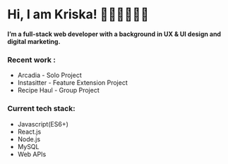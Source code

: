 # Hi, I am Kriska! 👧🏻🇵🇭👋🏼    

**I’m a full-stack web developer with a background in UX & UI design and digital marketing.**   
    
### Recent work :   
* Arcadia - Solo Project   
* Instasitter - Feature Extension Project   
* Recipe Haul - Group Project   
   
### Current tech stack:   
* Javascript(ES6+)   
* React.js   
* Node.js   
* MySQL   
* Web APIs   

<!---
krdlange/krdlange is a ✨ special ✨ repository because its `README.md` (this file) appears on your GitHub profile.
You can click the Preview link to take a look at your changes.
--->
